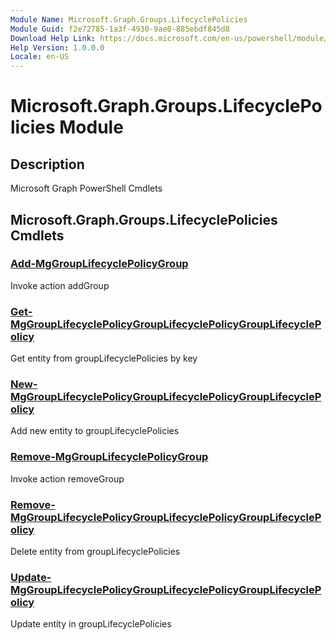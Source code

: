 ```yaml
---
Module Name: Microsoft.Graph.Groups.LifecyclePolicies
Module Guid: f2e72785-1a3f-4930-9ae0-885ebdf845d8
Download Help Link: https://docs.microsoft.com/en-us/powershell/module/microsoft.graph.groups.lifecyclepolicies
Help Version: 1.0.0.0
Locale: en-US
---
```


# Microsoft.Graph.Groups.LifecyclePolicies Module
## Description
Microsoft Graph PowerShell Cmdlets

## Microsoft.Graph.Groups.LifecyclePolicies Cmdlets
### [Add-MgGroupLifecyclePolicyGroup](Add-MgGroupLifecyclePolicyGroup.md)
Invoke action addGroup

### [Get-MgGroupLifecyclePolicyGroupLifecyclePolicyGroupLifecyclePolicy](Get-MgGroupLifecyclePolicyGroupLifecyclePolicyGroupLifecyclePolicy.md)
Get entity from groupLifecyclePolicies by key

### [New-MgGroupLifecyclePolicyGroupLifecyclePolicyGroupLifecyclePolicy](New-MgGroupLifecyclePolicyGroupLifecyclePolicyGroupLifecyclePolicy.md)
Add new entity to groupLifecyclePolicies

### [Remove-MgGroupLifecyclePolicyGroup](Remove-MgGroupLifecyclePolicyGroup.md)
Invoke action removeGroup

### [Remove-MgGroupLifecyclePolicyGroupLifecyclePolicyGroupLifecyclePolicy](Remove-MgGroupLifecyclePolicyGroupLifecyclePolicyGroupLifecyclePolicy.md)
Delete entity from groupLifecyclePolicies

### [Update-MgGroupLifecyclePolicyGroupLifecyclePolicyGroupLifecyclePolicy](Update-MgGroupLifecyclePolicyGroupLifecyclePolicyGroupLifecyclePolicy.md)
Update entity in groupLifecyclePolicies

